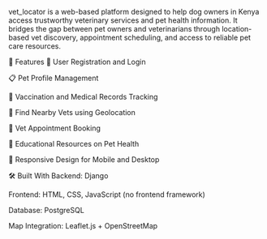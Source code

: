 vet_locator is a web-based platform designed to help dog owners in Kenya access trustworthy veterinary services and pet health information. It bridges the gap between pet owners and veterinarians through location-based vet discovery, appointment scheduling, and access to reliable pet care resources.

🚀 Features
🐶 User Registration and Login

📋 Pet Profile Management

💉 Vaccination and Medical Records Tracking

📍 Find Nearby Vets using Geolocation

📅 Vet Appointment Booking

🧠 Educational Resources on Pet Health

📲 Responsive Design for Mobile and Desktop

🛠️ Built With
Backend: Django

Frontend: HTML, CSS, JavaScript (no frontend framework)

Database: PostgreSQL

Map Integration: Leaflet.js + OpenStreetMap
